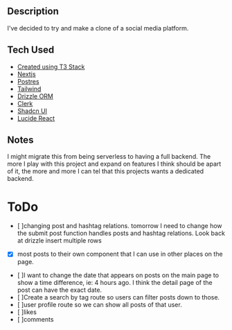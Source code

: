 ## Description

I've decided to try and make a clone of a social media platform.

## Tech Used

- [Created using T3 Stack](https://create.t3.gg/)
- [Nextjs](https://nextjs.org/)
- [Postres](https://www.postgresql.org/)
- [Tailwind](https://tailwindcss.com/)
- [Drizzle ORM](https://orm.drizzle.team/docs/overview)
- [Clerk](https://clerk.com/)
- [Shadcn UI](https://ui.shadcn.com/)
- [Lucide React](https://lucide.dev/)

## Notes

I might migrate this from being serverless to having a full backend.
The more I play with this project and expand on features I think should be apart of it, the more and more
I can tel that this projects wants a dedicated backend.

# ToDo

- [ ]changing post and hashtag relations. tomorrow I need to change how the submit post function handles posts and hashtag relations. Look back at drizzle insert multiple rows
- [x] most posts to their own component that I can use in other places on the page.
- [ ]I want to change the date that appears on posts on the main page to show a time difference, ie: 4 hours ago. I think the detail page of the post can have the exact date.
- [ ]Create a search by tag route so users can filter posts down to those.
- [ ]user profile route so we can show all posts of that user.
- [ ]likes
- [ ]comments
